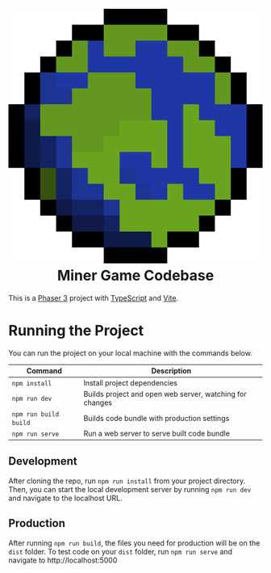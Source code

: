 <h1 align="center">
  <br>
  <img src="https://raw.githubusercontent.com/ChpssCode/Miner/main/public/assets/Terra.png" width=600>
  Miner Game Codebase
  <br>
</h1>

This is a [Phaser 3](https://github.com/photonstorm/phaser) project with [TypeScript](https://www.typescriptlang.org/) and [Vite](https://vitejs.dev/).

# Running the Project

You can run the project on your local machine with the commands below.

| Command | Description |
|---------|-------------|
| `npm install` | Install project dependencies |
| `npm run dev` | Builds project and open web server, watching for changes |
| `npm run build build` | Builds code bundle with production settings  |
| `npm run serve` | Run a web server to serve built code bundle |

## Development

After cloning the repo, run `npm run install` from your project directory. Then, you can start the local development
server by running `npm run dev` and navigate to the localhost URL.

## Production

After running `npm run build`, the files you need for production will be on the `dist` folder. To test code on your `dist` folder, run `npm run serve` and navigate to http://localhost:5000